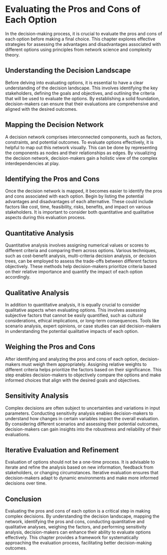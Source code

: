 # Evaluating the Pros and Cons of Each Option

In the decision-making process, it is crucial to evaluate the pros and cons of each option before making a final choice. This chapter explores effective strategies for assessing the advantages and disadvantages associated with different options using principles from network science and complexity theory.

## Understanding the Decision Landscape

Before delving into evaluating options, it is essential to have a clear understanding of the decision landscape. This involves identifying the key stakeholders, defining the goals and objectives, and outlining the criteria that will be used to evaluate the options. By establishing a solid foundation, decision-makers can ensure that their evaluations are comprehensive and aligned with the desired outcomes.

## Mapping the Decision Network

A decision network comprises interconnected components, such as factors, constraints, and potential outcomes. To evaluate options effectively, it is helpful to map out this network visually. This can be done by representing the components as nodes and their relationships as edges. By visualizing the decision network, decision-makers gain a holistic view of the complex interdependencies at play.

## Identifying the Pros and Cons

Once the decision network is mapped, it becomes easier to identify the pros and cons associated with each option. Begin by listing the potential advantages and disadvantages of each alternative. These could include factors like cost, time, feasibility, risks, benefits, and impact on various stakeholders. It is important to consider both quantitative and qualitative aspects during this evaluation process.

## Quantitative Analysis

Quantitative analysis involves assigning numerical values or scores to different criteria and comparing them across options. Various techniques, such as cost-benefit analysis, multi-criteria decision analysis, or decision trees, can be employed to assess the trade-offs between different factors objectively. These methods help decision-makers prioritize criteria based on their relative importance and quantify the impact of each option accordingly.

## Qualitative Analysis

In addition to quantitative analysis, it is equally crucial to consider qualitative aspects when evaluating options. This involves assessing subjective factors that cannot be easily quantified, such as cultural considerations, ethical implications, or long-term consequences. Tools like scenario analysis, expert opinions, or case studies can aid decision-makers in understanding the potential qualitative impacts of each option.

## Weighing the Pros and Cons

After identifying and analyzing the pros and cons of each option, decision-makers must weigh them appropriately. Assigning relative weights to different criteria helps prioritize the factors based on their significance. This step enables decision-makers to objectively compare the options and make informed choices that align with the desired goals and objectives.

## Sensitivity Analysis

Complex decisions are often subject to uncertainties and variations in input parameters. Conducting sensitivity analysis enables decision-makers to understand how changes in certain variables impact the overall evaluation. By considering different scenarios and assessing their potential outcomes, decision-makers can gain insights into the robustness and reliability of their evaluations.

## Iterative Evaluation and Refinement

Evaluation of options should not be a one-time process. It is advisable to iterate and refine the analysis based on new information, feedback from stakeholders, or changing circumstances. Iterative evaluation ensures that decision-makers adapt to dynamic environments and make more informed decisions over time.

## Conclusion

Evaluating the pros and cons of each option is a critical step in making complex decisions. By understanding the decision landscape, mapping the network, identifying the pros and cons, conducting quantitative and qualitative analyses, weighing the factors, and performing sensitivity analysis, decision-makers can enhance their ability to evaluate options effectively. This chapter provides a framework for systematically approaching the evaluation process, facilitating better decision-making outcomes.
